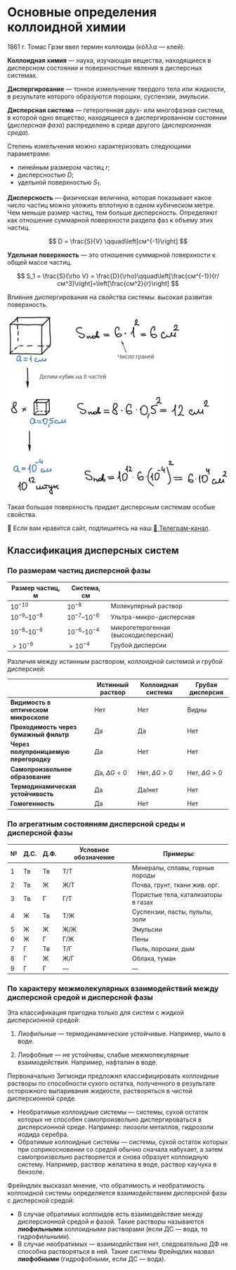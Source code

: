 # Основные определения коллоидной химии

1861 г. Томас Грэм ввел термин коллоиды (κόλλα — клей).

**Коллоидная химия** — наука, изучающая вещества, находящиеся в дисперсном состоянии и поверхностные явления в дисперсных системах.

**Диспергирование** — тонкое измельчение твердого тела или жидкости, в результате которого образуются порошки, суспензии, эмульсии.

**Дисперсная система** — гетерогенная двух- или многофазная система, в которой одно вещество, находящееся в диспергированном состоянии (*дисперсная фаза*) распределено в среде другого (*дисперсионная среда*).

Степень измельчения можно характеризовать следующими параметрами:

* линейным размером частиц $r$;
* дисперсностью $D$;
* удельной поверхностью $S_1$.

**Дисперсность** — физическая величина, которая показывает какое число частиц можно уложить вплотную в одном кубическом метре. Чем меньше размер частиц, тем больше дисперсность. Определяют как отношение суммарной поверхности раздела фаз к объему этих частиц.

$$
D = \frac{S}{V} \qquad\left[см^{-1}\right]
$$

**Удельная поверхность** — это отношение суммарной поверхности к общей массе частиц.

$$
S_1 = \frac{S}{\rho V} = \frac{D}{\rho}\qquad\left[\frac{см^{-1}}{г/см^3}\right]=\left[\frac{см^2}{г}\right]
$$

Влияние диспергирования на свойства системы: высокая развитая поверхность.

![](images/osnovnye-ponyatiya/1_clip_image001_0001.png)

Такая большая поверхность придает дисперсным системам особые свойства.


<div class="pagination-nav__link">🙏 Если вам нравится сайт, подпишитесь на наш <a href="https://t.me/+JfpTv9CJlwQ0MThi">🔗 Телеграм-канал</a>.</div>

## Классификация дисперсных систем

### По размерам частиц дисперсной фазы

| Размер частиц, м  | Система, см       |                                      |
| ----------------- | ----------------- | ------------------------------------ |
| $10^{-10}$        | $10^{-8}$         | Молекулярный раствор                 |
| $10^{-9}–10^{-8}$ | $10^{-7}–10^{-6}$ | Ультра-микро-дисперсная              |
| $10^{-8}–10^{-6}$ | $10^{-6}–10^{-4}$ | микрогетерогенная (высокодисперсная) |
| $>10^{-6}$        | $>10^{-4}$        | Грубой дисперсии                     |

Различия между истинным раствором, коллоидной системой и грубой дисперсией:

|                                        | Истинный раствор | Коллоидная система | Грубая дисперсия |
| -------------------------------------- | ---------------- | ------------------ | ---------------- |
| **Видимость в оптическом микроскопе**  | Нет              | Нет                | Видны            |
| **Проходимость через бумажный фильтр** | Да               | Да                 | Нет              |
| **Через полупроницаемую перегородку**  | Да               | Нет                | Нет              |
| **Самопроизвольное образование**       | Да, $ΔG<0$       | Нет, $ΔG>0$        | Нет, $ΔG>0$      |
| **Термодинамическая устойчивость**     | Да               | Да/нет             | Нет              |
| **Гомогенность**                       | Да               | Нет                | Нет              |

### По агрегатным состояниям дисперсной среды и дисперсной фазы

| **№** | **Д.С.** | **Д.Ф.** | **Условное обозначение** | **Примеры:**                        |
| ----- | -------- | -------- | ------------------------ | ----------------------------------- |
| 1     | Тв       | Тв       | Т/Т                      | Минералы, сплавы, горные породы     |
| 2     | Тв       | Ж        | Ж/Т                      | Почва, грунт, ткани жив. орг.       |
| 3     | Тв       | Г        | Г/Т                      | Пористые тела, катализаторы в газах |
| 4     | Ж        | Тв       | Т/Ж                      | Суспензии, пасты, пульпы, золи      |
| 5     | Ж        | Ж        | Ж/Ж                      | Эмульсии                            |
| 6     | Ж        | Г        | Г/Ж                      | Пены                                |
| 7     | Г        | Тв       | Т/Г                      | Пыль, порошки, дым                  |
| 8     | Г        | Ж        | Ж/Г                      | Облака, туман                       |
| 9     | Г        | Г        | —                        | —                                   |

### По характеру межмолекулярных взаимодействий между дисперсной средой и дисперсной фазы

Эта классификация пригодна только для систем с жидкой дисперсионной средой:

1. Лиофильные — термодинамические устойчивые. Например, мыло в воде.

2. Лиофобные — не устойчивы, слабые межмолекулярные взаимодействия. Например, нафталин в воде.

Первоначально Зигмонди предложил классифицировать коллоидные растворы по способности сухого остатка, полученного в результате осторожного выпаривания жидкости, растворяться в чистой дисперсионной среде.

* Необратимые коллоидные системы — системы, сухой остаток которых не способен самопроизвольно диспергироваться в дисперсионной среде. Например: лиозоли металлов, гидрозоли иодида серебра.
* Обратимые коллоидные системы — системы, сухой остаток которых при соприкосновении со средой обычно сначала набухает, а затем самопроизвольно растворяется и снова образует коллоидную систему. Например, раствор желатина в воде, раствор каучука в бензоле.

Фрейндлих высказал мнение, что обратимость и необратимость коллоидной системы определяется взаимодействием дисперсной фазы с дисперсной средой:

* В случае обратимых коллоидов есть взаимодействие между дисперсионной средой и фазой. Такие растворы называются **лиофильными** коллоидными растворами (если ДС — вода, то гидрофильными).
* В случае необратимых — взаимодействия нет, следовательно ДФ не способна растворяться в ней. Такие системы Фрейндлих назвал **лиофобными** (гидрофобными, если ДС — вода).

